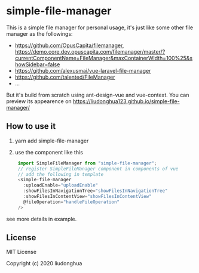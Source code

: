 # simple-file-manager

This is a simple file manager for personal usage, it's just like some other file manager as the followings:

- https://github.com/OpusCapita/filemanager, https://demo.core.dev.opuscapita.com/filemanager/master/?currentComponentName=FileManager&maxContainerWidth=100%25&showSidebar=false
- https://github.com/alexusmai/vue-laravel-file-manager
- https://github.com/talented/FileManager
- ...

But it's build from scratch using ant-design-vue and vue-context. You can preview its appearence on https://liudonghua123.github.io/simple-file-manager/ 

## How to use it

1. yarn add simple-file-manager
2. use the component like this

   ```js
    import SimpleFileManager from "simple-file-manager";
    // register SimpleFileManager component in components of vue
    // add the following in template
    <simple-file-manager
      :uploadEnable="uploadEnable"
      :showFilesInNavigationTree="showFilesInNavigationTree"
      :showFilesInContentView="showFilesInContentView"
      @fileOperation="handleFileOperation"
    />
   ```

see more details in example.

## License

MIT License

Copyright (c) 2020 liudonghua
